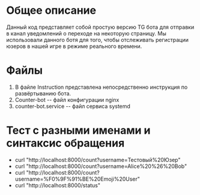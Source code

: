 # Общее описание
Данный код представляет собой простую версию TG бота для отправки в канал уведомлений о переходе на некоторую страницу. Мы использовали данного ботя для того, чтобы отслеживать регистрации юзеров в нашей игре в режиме реального времени. 

# Файлы
1. В файле Instruction представлена непосредственно инструкция по развёртыванию бота.
2. Counter-bot -- файл конфигурации nginx
3. counter-bot.service -- файл сервиса systemd

# Тест с разными именами и синтаксис обращения
- curl "http://localhost:8000/count?username=Тестовый%20Юзер"
- curl "http://localhost:8000/count?username=Alice%20%26%20Bob"
- curl "http://localhost:8000/count?username=%F0%9F%91%BE%20Emoji%20User"
- curl "http://localhost:8000/status"
